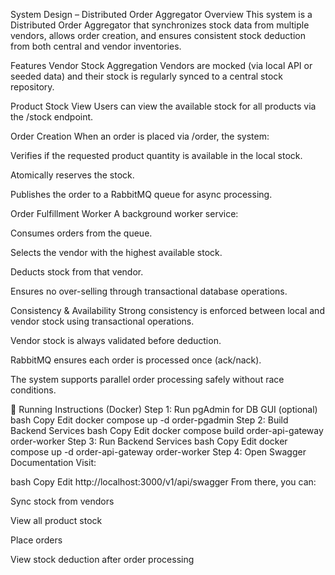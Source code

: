 System Design – Distributed Order Aggregator
Overview
This system is a Distributed Order Aggregator that synchronizes stock data from multiple vendors, allows order creation, and ensures consistent stock deduction from both central and vendor inventories.

Features
Vendor Stock Aggregation
Vendors are mocked (via local API or seeded data) and their stock is regularly synced to a central stock repository.

Product Stock View
Users can view the available stock for all products via the /stock endpoint.

Order Creation
When an order is placed via /order, the system:

Verifies if the requested product quantity is available in the local stock.

Atomically reserves the stock.

Publishes the order to a RabbitMQ queue for async processing.

Order Fulfillment Worker
A background worker service:

Consumes orders from the queue.

Selects the vendor with the highest available stock.

Deducts stock from that vendor.

Ensures no over-selling through transactional database operations.

Consistency & Availability
Strong consistency is enforced between local and vendor stock using transactional operations.

Vendor stock is always validated before deduction.

RabbitMQ ensures each order is processed once (ack/nack).

The system supports parallel order processing safely without race conditions.

🚀 Running Instructions (Docker)
Step 1: Run pgAdmin for DB GUI (optional)
bash
Copy
Edit
docker compose up -d order-pgadmin
Step 2: Build Backend Services
bash
Copy
Edit
docker compose build order-api-gateway order-worker
Step 3: Run Backend Services
bash
Copy
Edit
docker compose up -d order-api-gateway order-worker
Step 4: Open Swagger Documentation
Visit:

bash
Copy
Edit
http://localhost:3000/v1/api/swagger
From there, you can:

Sync stock from vendors

View all product stock

Place orders

View stock deduction after order processing

